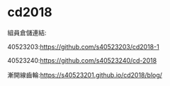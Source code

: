 # cd2018
組員倉儲連結:

40523203:https://github.com/s40523203/cd2018-1

40523240:https://github.com/s40523240/cd-2018

漸開線齒輪:https://s40523201.github.io/cd2018/blog/
